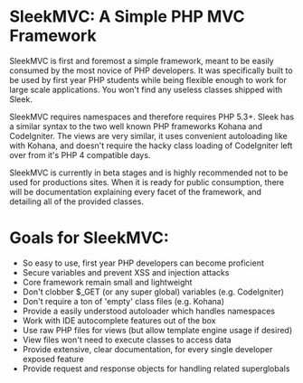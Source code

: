 SleekMVC: A Simple PHP MVC Framework
===
SleekMVC is first and foremost a simple framework, meant to be easily consumed by the most novice of
PHP developers. It was specifically built to be used by first year PHP students while being flexible
enough to work for large scale applications. You won't find any useless classes shipped with Sleek.

SleekMVC requires namespaces and therefore requires PHP 5.3+. Sleek has a similar syntax to the two
well known PHP frameworks Kohana and CodeIgniter. The views are very similar, it uses convenient
autoloading like with Kohana, and doesn't require the hacky class loading of CodeIgniter left over
from it's PHP 4 compatible days.

SleekMVC is currently in beta stages and is highly recommended not to be used for productions sites.
When it is ready for public consumption, there will be documentation explaining every facet of the
framework, and detailing all of the provided classes.

Goals for SleekMVC:
==
* So easy to use, first year PHP developers can become proficient
* Secure variables and prevent XSS and injection attacks
* Core framework remain small and lightweight
* Don't clobber $_GET (or any super global) variables (e.g. CodeIgniter)
* Don't require a ton of 'empty' class files (e.g. Kohana)
* Provide a easily understood autoloader which handles namespaces
* Work with IDE autocomplete features out of the box
* Use raw PHP files for views (but allow template engine usage if desired)
* View files won't need to execute classes to access data
* Provide extensive, clear documentation, for every single developer exposed feature
* Provide request and response objects for handling related superglobals
